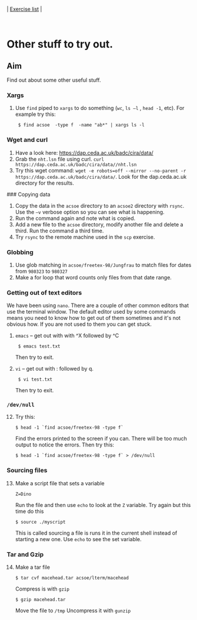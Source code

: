 | [Exercise list](shell_exercise_index.md) |

 
# Other stuff to try out.

## Aim
Find out about some other useful stuff.

### Xargs

1. Use `find` piped to `xargs` to do something (`wc`, `ls –l` , `head -1`, etc). For example try this:

        $ find acsoe  -type f  -name "ab*" | xargs ls -l
        
### Wget and curl

1. Have a look here: https://dap.ceda.ac.uk/badc/cira/data/ 
2. Grab the `nht.lsn` file using curl. `curl https://dap.ceda.ac.uk/badc/cira/data//nht.lsn`
3. Try this wget command: `wget -e robots=off --mirror --no-parent -r https://dap.ceda.ac.uk/badc/cira/data/`. Look for the dap.ceda.ac.uk directory for the results.

### Copying data

1. Copy the data in the `acsoe` directory to an `acsoe2` directory with `rsync`. Use the `–v` verbose option so you can see what is happening.
2. Run the command again and note what is copied.
3. Add a new file to the `acsoe` directory, modify another file and delete a third. Run the command a third time. 
4. Try `rsync` to the remote machine used in the `scp` exercise. 

### Globbing

1. Use glob matching in `acsoe/freetex-98/Jungfrau` to match files for dates from `980323` to `980327`
2. Make a for loop that word counts only files from that date range. 

### Getting out of text editors

We have been using `nano`. There are a couple of other common editors that use the terminal window. 
The default editor used by some commands means you need to know how to get out of them sometimes and 
it's not obvious how.  If you are not used to them you can get stuck.

1. `emacs` – get out with with ^X followed by ^C 

        $ emacs test.txt
    
    Then try to exit.

2. `vi` – get out with : followed by q. 

        $ vi test.txt

    Then try to exit.

### `/dev/null`

12. Try this:

        $ head -1 `find acsoe/freetex-98 -type f` 

    Find the errors printed to the screen if you can. There will be too much output to notice the errors. Then try this:

        $ head -1 `find acsoe/freetex-98 -type f` > /dev/null

### Sourcing files

13. Make a script file that sets a variable

        Z=Dino 

    Run the file and then use `echo` to look at the `Z` variable. Try again but this time do this

        $ source ./myscript

    This is called sourcing a file is runs it in the current shell instead of starting a new one. Use `echo` to see 
    the set variable. 

### Tar and Gzip

14. Make a tar file

        $ tar cvf macehead.tar acsoe/lterm/macehead

    Compress is with `gzip`

        $ gzip macehead.tar 

    Move the file to `/tmp`
    Uncompress it with `gunzip`


